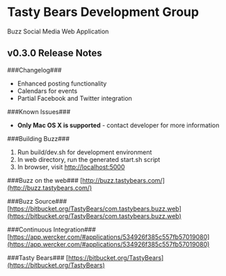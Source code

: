 Tasty Bears Development Group
=========================
Buzz Social Media
Web Application


v0.3.0 Release Notes
-------------------

###Changelog###
* Enhanced posting functionality
* Calendars for events
* Partial Facebook and Twitter integration

###Known Issues###
* __Only Mac OS X is supported__ - contact developer for more information

###Building Buzz###
1. Run build/dev.sh for development environment
1. In web directory, run the generated start.sh script
1. In browser, visit [http://localhost:5000](http://localhost:5000)

###Buzz on the web###
[http://buzz.tastybears.com/](http://buzz.tastybears.com/)

###Buzz Source###
[https://bitbucket.org/TastyBears/com.tastybears.buzz.web](https://bitbucket.org/TastyBears/com.tastybears.buzz.web)

###Continuous Integration###
[https://app.wercker.com/#applications/534926f385c557fb57019080](https://app.wercker.com/#applications/534926f385c557fb57019080)

###Tasty Bears###
[https://bitbucket.org/TastyBears](https://bitbucket.org/TastyBears)
